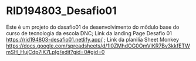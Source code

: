 # RID194803_Desafio01
Este é um projeto do dasafio01 de desenvolvimento do môdulo base do curso de tecnologia da escola DNC;
Link da landing Page Desafio 01 https://rid194803-desafio01.netlify.app/ ;
Link da planilia Sheet Monkey https://docs.google.com/spreadsheets/d/1I0ZMhdOG0OmVlKR7Bv3kkfETWmSH_HujCdp7iK7LpIg/edit?gid=0#gid=0
